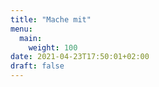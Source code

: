 ```yaml
---
title: "Mache mit"
menu:
  main:
    weight: 100
date: 2021-04-23T17:50:01+02:00
draft: false
---
```


